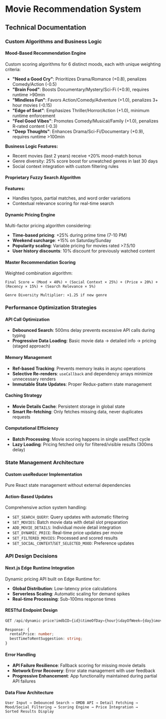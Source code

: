 # Movie Recommendation System

## Technical Documentation

### Custom Algorithms and Business Logic

####  Mood-Based Recommendation Engine
Custom scoring algorithms for 6 distinct moods, each with unique weighting criteria:

- **"Need a Good Cry"**: Prioritizes Drama/Romance (+0.8), penalizes Comedy/Action (-0.5)
- **"Brain Food"**: Boosts Documentary/Mystery/Sci-Fi (+0.9), requires runtime >90min
- **"Mindless Fun"**: Favors Action/Comedy/Adventure (+1.0), penalizes 3+ hour movies (-0.15)
- **"Edge of Seat"**: Emphasizes Thriller/Horror/Action (+1.0), minimum runtime enforcement
- **"Feel Good Vibes"**: Promotes Comedy/Musical/Family (+1.0), penalizes R-rated content (-0.3)
- **"Deep Thoughts"**: Enhances Drama/Sci-Fi/Documentary (+0.9), requires runtime >100min

**Business Logic Features:**
- Recent movies (last 2 years) receive +20% mood-match bonus
- Genre diversity: 25% score boost for unwatched genres in last 30 days
- Social context integration with custom filtering rules

####  Proprietary Fuzzy Search Algorithm

**Features:**
- Handles typos, partial matches, and word order variations
- Contextual relevance scoring for real-time search

####  Dynamic Pricing Engine
Multi-factor pricing algorithm considering:

- **Time-based pricing**: +25% during prime time (7-10 PM)
- **Weekend surcharge**: +15% on Saturday/Sunday
- **Popularity scaling**: Variable pricing for movies rated >7.5/10
- **User history discounts**: 10% discount for previously watched content

####  Master Recommendation Scoring
Weighted combination algorithm:

```
Final Score = (Mood × 40%) + (Social Context × 25%) + (Price × 20%) + (Recency × 15%) + (Search Relevance × 5%)

Genre Diversity Multiplier: ×1.25 if new genre
```

### Performance Optimization Strategies

####  API Call Optimization
- **Debounced Search**: 500ms delay prevents excessive API calls during typing
- **Progressive Data Loading**: Basic movie data → detailed info → pricing (staged approach)

####  Memory Management
- **Ref-based Tracking**: Prevents memory leaks in async operations
- **Selective Re-renders**: `useCallback` and dependency arrays minimize unnecessary renders
- **Immutable State Updates**: Proper Redux-pattern state management

####  Caching Strategy
- **Movie Details Cache**: Persistent storage in global state
- **Smart Re-fetching**: Only fetches missing data, never duplicates requests

####  Computational Efficiency
- **Batch Processing**: Movie scoring happens in single useEffect cycle
- **Lazy Loading**: Pricing fetched only for filtered/visible results (300ms delay)

### State Management Architecture

####  Custom useReducer Implementation
Pure React state management without external dependencies

####  Action-Based Updates
Comprehensive action system handling:
- `SET_SEARCH_QUERY`: Query updates with automatic filtering
- `SET_MOVIES`: Batch movie data with detail slot preparation
- `ADD_MOVIE_DETAILS`: Individual movie detail integration
- `SET_DYNAMIC_PRICE`: Real-time price updates per movie
- `SET_FILTERED_MOVIES`: Processed and scored results
- `SET_SOCIAL_CONTEXT`/`SET_SELECTED_MOOD`: Preference updates



### API Design Decisions

####  Next.js Edge Runtime Integration
Dynamic pricing API built on Edge Runtime for:
- **Global Distribution**: Low-latency price calculations
- **Serverless Scaling**: Automatic scaling for demand spikes
- **Real-time Processing**: Sub-100ms response times

####  RESTful Endpoint Design
```typescript
GET /api/dynamic-price?imdbID={id}&timeOfDay={hour}&dayOfWeek={day}&moviePopularity={rating}

Response: {
  rentalPrice: number;
  bestTimeToRentSuggestion: string;
}
```

####  Error Handling
- **API Failure Resilience**: Fallback scoring for missing movie details
- **Network Error Recovery**: Error state management with user feedback
- **Progressive Enhancement**: App functionality maintained during partial API failures

####  Data Flow Architecture
```
User Input → Debounced Search → OMDB API → Detail Fetching → 
Mood/Social Filtering → Scoring Engine → Price Integration → 
Sorted Results Display
```

